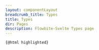 ```yaml
---
layout: componentLayout
breadcrumb_title: Types
title: Types
dir: Pages
description: Flowbite-Svelte Types page
---
```


<script>
  import Prism from 'prismjs';
  // import 'prism-svelte';
  // import "prismjs/components/prism-typescript";
  // Load assets as strings
  import TypeList from '../../lib/types.js?raw';
  
  const highlighted = Prism.highlight(TypeList, Prism.languages.js, 'js');
</script>

<pre><code>{@html highlighted}</code></pre>

